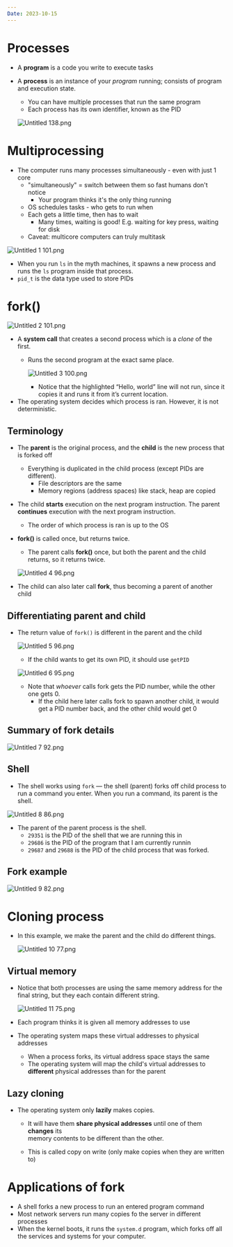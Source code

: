 ```yaml
---
Date: 2023-10-15
---
```

# Processes

- A **program** is a code you write to execute tasks
- A **process** is an instance of your _program_ running; consists of program and execution state.
    
    - You can have multiple processes that run the same program
    - Each process has its own identifier, known as the PID
    
    ![Untitled 138.png](attachments/Untitled%20138.png)
    

# Multiprocessing

- The computer runs many processes simultaneously - even with just 1 core
    - "simultaneously" = switch between them so fast humans don't notice
        - Your program thinks it's the only thing running
    - OS schedules tasks - who gets to run when
    - Each gets a little time, then has to wait
        - Many times, waiting is good! E.g. waiting for key press, waiting for disk
    - Caveat: multicore computers can truly multitask

![Untitled 1 101.png](attachments/Untitled%201%20101.png)

- When you run `ls` in the myth machines, it spawns a new process and runs the `ls` program inside that process.
- `pid_t` is the data type used to store PIDs

# fork()

![Untitled 2 101.png](attachments/Untitled%202%20101.png)

- A **system call** that creates a second process which is a _clone_ of the first.
    - Runs the second program at the exact same place.
        
        ![Untitled 3 100.png](attachments/Untitled%203%20100.png)
        
        - Notice that the highlighted “Hello, world” line will not run, since it copies it and runs it from it’s current location.
- The operating system decides which process is ran. However, it is not deterministic.

## Terminology

- The **parent** is the original process, and the **child** is the new process that is forked off
    - Everything is duplicated in the child process (except PIDs are different).
        - File descriptors are the same
        - Memory regions (address spaces) like stack, heap are copied
- The child **starts** execution on the next program instruction. The parent **continues** execution with the next program instruction.
    - The order of which process is ran is up to the OS
- **fork()** is called once, but returns twice.
    
    - The parent calls **fork()** once, but both the parent and the child returns, so it returns twice.
    
    ![Untitled 4 96.png](attachments/Untitled%204%2096.png)
    
- The child can also later call **fork**, thus becoming a parent of another child

## Differentiating parent and child

- The return value of `fork()` is different in the parent and the child
    
    ![Untitled 5 96.png](attachments/Untitled%205%2096.png)
    
    - If the child wants to get its own PID, it should use `getPID`
    
    ![Untitled 6 95.png](attachments/Untitled%206%2095.png)
    
    - Note that _whoever_ calls fork gets the PID number, while the other one gets 0.
        - If the child here later calls fork to spawn another child, it would get a PID number back, and the other child would get 0

## Summary of fork details

![Untitled 7 92.png](attachments/Untitled%207%2092.png)

## Shell

- The shell works using `fork` — the shell (parent) forks off child process to run a command you enter. When you run a command, its parent is the shell.

![Untitled 8 86.png](attachments/Untitled%208%2086.png)

- The parent of the parent process is the shell.
    - `29351` is the PID of the shell that we are running this in
    - `29686` is the PID of the program that I am currently runnin
    - `29687` and `29688` is the PID of the child process that was forked.

## Fork example

![Untitled 9 82.png](attachments/Untitled%209%2082.png)

# Cloning process

- In this example, we make the parent and the child do different things.
    
    ![Untitled 10 77.png](attachments/Untitled%2010%2077.png)
    

## Virtual memory

- Notice that both processes are using the same memory address for the final string, but they each contain different string.
    
    ![Untitled 11 75.png](attachments/Untitled%2011%2075.png)
    
- Each program thinks it is given all memory addresses to use
- The operating system maps these virtual addresses to physical addresses
    - When a process forks, its virtual address space stays the same
    - The operating system will map the child's virtual addresses to **different** physical addresses than for the parent

## Lazy cloning

- The operating system only **lazily** makes copies.
    - It will have them **share physical addresses** until one of them **changes** its  
        memory contents to be different than the other.  
        
    - This is called copy on write (only make copies when they are written to)

# Applications of fork

- A shell forks a new process to run an entered program command
- Most network servers run many copies fo the server in different processes
- When the kernel boots, it runs the `system.d` program, which forks off all the services and systems for your computer.
